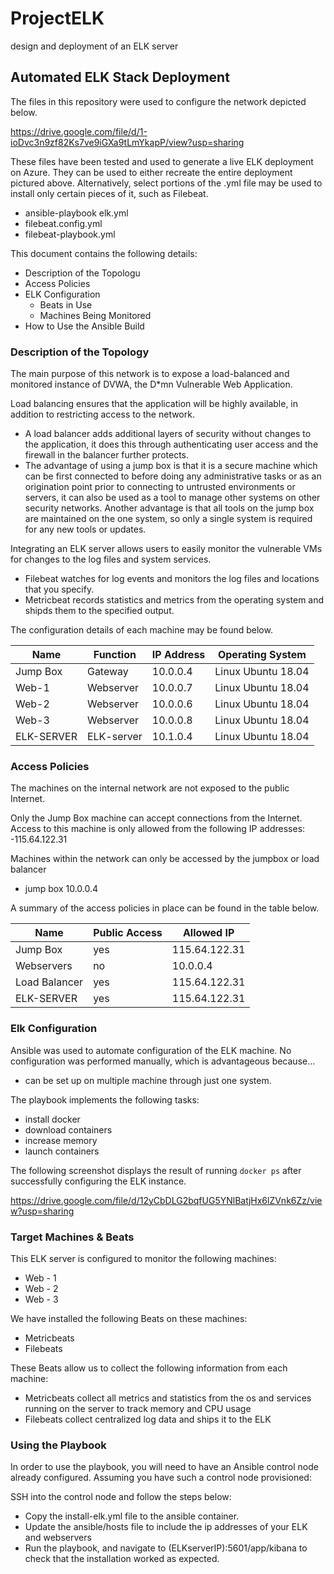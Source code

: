# ProjectELK
design and deployment of an ELK server
## Automated ELK Stack Deployment

The files in this repository were used to configure the network depicted below.

https://drive.google.com/file/d/1-ioDvc3n9zf82Ks7ve9iGXa9tLmYkapP/view?usp=sharing

These files have been tested and used to generate a live ELK deployment on Azure. They can be used to either recreate the entire deployment pictured above. Alternatively, select portions of the .yml file may be used to install only certain pieces of it, such as Filebeat.

  - ansible-playbook elk.yml
  - filebeat.config.yml
  - filebeat-playbook.yml

This document contains the following details:
- Description of the Topologu
- Access Policies
- ELK Configuration
  - Beats in Use
  - Machines Being Monitored
- How to Use the Ansible Build


### Description of the Topology

The main purpose of this network is to expose a load-balanced and monitored instance of DVWA, the D*mn Vulnerable Web Application.

Load balancing ensures that the application will be highly available, in addition to restricting access to the network.
- A load balancer adds additional layers of security without changes to the application, it does this through authenticating user access and the firewall in the balancer further protects. 
- The advantage of using a jump box is that it is a secure machine which can be first connected to before doing any administrative tasks or as an origination point prior to connecting to untrusted environments or servers, it can also be used as a tool to manage other systems on other security networks. Another advantage is that all tools on the jump box are maintained on the one system, so only a single system is required for any new tools or updates.

Integrating an ELK server allows users to easily monitor the vulnerable VMs for changes to the log files and system services.
- Filebeat watches for log events and monitors the log files and locations that you specify.
- Metricbeat records statistics and metrics from the operating system and shipds them to the specified output.

The configuration details of each machine may be found below.

| Name       | Function   | IP Address | Operating System   |
|------------|------------|------------|--------------------|
| Jump Box   | Gateway    | 10.0.0.4   | Linux Ubuntu 18.04 |
| Web-1      | Webserver  | 10.0.0.7   | Linux Ubuntu 18.04 |
| Web-2      | Webserver  | 10.0.0.6   | Linux Ubuntu 18.04 |
| Web-3      | Webserver  | 10.0.0.8   | Linux Ubuntu 18.04 |
| ELK-SERVER | ELK-server | 10.1.0.4   | Linux Ubuntu 18.04 |

### Access Policies

The machines on the internal network are not exposed to the public Internet. 

Only the Jump Box machine can accept connections from the Internet. Access to this machine is only allowed from the following IP addresses:
-115.64.122.31

Machines within the network can only be accessed by the jumpbox or load balancer
- jump box 10.0.0.4

A summary of the access policies in place can be found in the table below.

| Name          | Public Access | Allowed IP    |
|---------------|---------------|---------------|
| Jump Box      | yes           | 115.64.122.31 |
| Webservers    | no            | 10.0.0.4      |
| Load Balancer | yes           | 115.64.122.31 |
| ELK-SERVER    | yes           | 115.64.122.31 |

### Elk Configuration

Ansible was used to automate configuration of the ELK machine. No configuration was performed manually, which is advantageous because...
- can be set up on multiple machine through just one system.

The playbook implements the following tasks:
- install docker
- download containers
- increase memory
- launch containers

The following screenshot displays the result of running `docker ps` after successfully configuring the ELK instance.

https://drive.google.com/file/d/12yCbDLG2bqfUG5YNlBatjHx6lZVnk6Zz/view?usp=sharing

### Target Machines & Beats
This ELK server is configured to monitor the following machines:
- Web - 1
- Web - 2
- Web - 3

We have installed the following Beats on these machines:
- Metricbeats
- Filebeats

These Beats allow us to collect the following information from each machine:
- Metricbeats collect all metrics and statistics from the os and services running on the server to track memory and CPU usage
- Filebeats collect centralized log data and ships it to the ELK
### Using the Playbook
In order to use the playbook, you will need to have an Ansible control node already configured. Assuming you have such a control node provisioned: 

SSH into the control node and follow the steps below:
- Copy the install-elk.yml file to the ansible container.
- Update the ansible/hosts file to include the ip addresses of your ELK and webservers
- Run the playbook, and navigate to (ELKserverIP):5601/app/kibana to check that the installation worked as expected.


